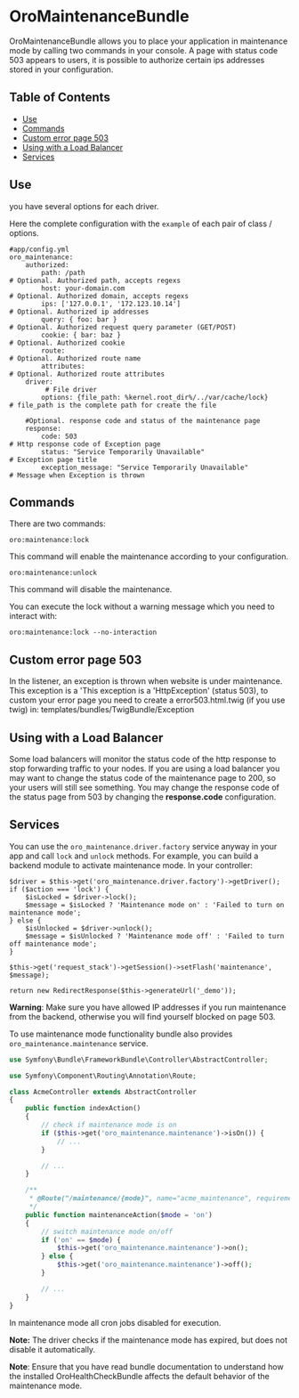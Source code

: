 # OroMaintenanceBundle

OroMaintenanceBundle allows you to place your application in maintenance mode by calling two commands in your console. A page with status code 503 appears to users,
it is possible to authorize certain ips addresses stored in your configuration.

## Table of Contents
- [Use](#use)
- [Commands](#commands)
- [Custom error page 503](#custom-error-page-503)
- [Using with a Load Balancer](#using-with-a-load-balancer)
- [Services](#services)

## Use
you have several options for each driver.

Here the complete configuration with the `example` of each pair of class / options.

    #app/config.yml
    oro_maintenance:
        authorized:
            path: /path                                                         # Optional. Authorized path, accepts regexs
            host: your-domain.com                                               # Optional. Authorized domain, accepts regexs
            ips: ['127.0.0.1', '172.123.10.14']                                 # Optional. Authorized ip addresses
            query: { foo: bar }                                                 # Optional. Authorized request query parameter (GET/POST)
            cookie: { bar: baz }                                                # Optional. Authorized cookie
            route:                                                              # Optional. Authorized route name
            attributes:                                                         # Optional. Authorized route attributes
        driver:
             # File driver
            options: {file_path: %kernel.root_dir%/../var/cache/lock}                  # file_path is the complete path for create the file

        #Optional. response code and status of the maintenance page
        response:
            code: 503                                                                  # Http response code of Exception page
            status: "Service Temporarily Unavailable"                                  # Exception page title
            exception_message: "Service Temporarily Unavailable"                       # Message when Exception is thrown 


## Commands

There are two commands:

    oro:maintenance:lock

This command will enable the maintenance according to your configuration.

    oro:maintenance:unlock

This command will disable the maintenance.

You can execute the lock without a warning message which you need to interact with:

    oro:maintenance:lock --no-interaction

## Custom error page 503

In the listener, an exception is thrown when website is under maintenance. This exception is a 'This exception is a 'HttpException' (status 503), to custom your error page
you need to create a error503.html.twig (if you use twig) in:
templates/bundles/TwigBundle/Exception

## Using with a Load Balancer
Some load balancers will monitor the status code  of the http response to stop forwarding traffic  to your nodes. 
If you are using a load balancer you may want to change the status code of the maintenance page to 200, so your users will still see
something. You may change the response code of the status page from 503 by changing the **response.code** configuration.

## Services

You can use the ``oro_maintenance.driver.factory`` service anyway in your app and call ``lock`` and ``unlock`` methods.
For example, you can build a backend module to activate maintenance mode.
In your controller:

    $driver = $this->get('oro_maintenance.driver.factory')->getDriver();
    if ($action === 'lock') {
        $isLocked = $driver->lock();
        $message = $isLocked ? 'Maintenance mode on' : 'Failed to turn on maintenance mode';
    } else {
        $isUnlocked = $driver->unlock();
        $message = $isUnlocked ? 'Maintenance mode off' : 'Failed to turn off maintenance mode';
    }

    $this->get('request_stack')->getSession()->setFlash('maintenance', $message);

    return new RedirectResponse($this->generateUrl('_demo'));


**Warning**: Make sure you have allowed IP addresses if you run maintenance from the backend, otherwise you will find yourself blocked on page 503.

To use maintenance mode functionality bundle also provides `oro_maintenance.maintenance` service.

``` php
use Symfony\Bundle\FrameworkBundle\Controller\AbstractController;

use Symfony\Component\Routing\Annotation\Route;

class AcmeController extends AbstractController
{
    public function indexAction()
    {
        // check if maintenance mode is on
        if ($this->get('oro_maintenance.maintenance')->isOn()) {
            // ...
        }

        // ...
    }

    /**
     * @Route("/maintenance/{mode}", name="acme_maintenance", requirements={"mode"="on|off"})
     */
    public function maintenanceAction($mode = 'on')
    {
        // switch maintenance mode on/off
        if ('on' == $mode) {
            $this->get('oro_maintenance.maintenance')->on();
        } else {
            $this->get('oro_maintenance.maintenance')->off();
        }

        // ...
    }
}
```

In maintenance mode all cron jobs disabled for execution.

**Note:** The driver checks if the maintenance mode has expired, but does not disable it automatically.

**Note**: Ensure that you have read bundle documentation to understand how the installed OroHealthCheckBundle affects
the default behavior of the maintenance mode.
